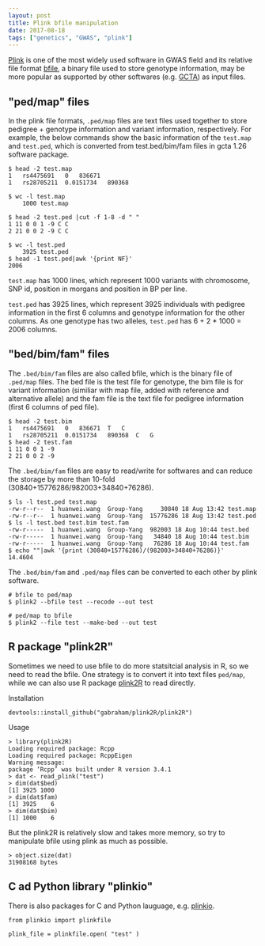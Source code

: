 ```yaml
---
layout: post
title: Plink bfile manipulation
date: 2017-08-18
tags: ["genetics", "GWAS", "plink"]
---
```


[Plink](https://www.cog-genomics.org/plink2) is one of the most widely used software in GWAS field and its relative file format [bfile](https://www.cog-genomics.org/plink/1.9/formats#bed), a binary file used to store genotype information, may be more popular as supported by other softwares (e.g. [GCTA](http://cnsgenomics.com/software/gcta/#Overview)) as input files.

## "ped/map" files

In the plink file formats, `.ped/map` files are text files used together to store pedigree + genotype information and variant information, respectively. For example, the below commands show the basic information of the `test.map` and `test.ped`, which is converted from test.bed/bim/fam files in gcta 1.26 software package.


```
$ head -2 test.map
1	rs4475691	0	836671
1	rs28705211	0.0151734	890368

$ wc -l test.map
    1000 test.map
    
$ head -2 test.ped |cut -f 1-8 -d " "
1 11 0 0 1 -9 C C
2 21 0 0 2 -9 C C

$ wc -l test.ped
    3925 test.ped
$ head -1 test.ped|awk '{print NF}'
2006
``` 

`test.map` has 1000 lines, which represent 1000 variants with chromosome, SNP id, position in morgans and position in BP per line.

`test.ped` has 3925 lines, which represent 3925 individuals with pedigree information in the first 6 columns and genotype information for the other columns. As one genotype has two alleles, `test.ped` has 6 + 2 * 1000 = 2006 columns.


## "bed/bim/fam" files

The `.bed/bim/fam` files are also called bfile, which is the binary file of `.ped/map` files. The bed file is the test file for genotype, the bim file is for variant information (similiar with map file, added with reference and alternative allele) and the fam file is the text file for pedigree information (first 6 columns of ped file).

```
$ head -2 test.bim
1	rs4475691	0	836671	T	C
1	rs28705211	0.0151734	890368	C	G
$ head -2 test.fam
1 11 0 0 1 -9
2 21 0 0 2 -9
```

The `.bed/bim/fam` files are easy to read/write for softwares and can reduce the storage by more than 10-fold (30840+15776286/982003+34840+76286).

```
$ ls -l test.ped test.map
-rw-r--r--  1 huanwei.wang  Group-Yang     30840 18 Aug 13:42 test.map
-rw-r--r--  1 huanwei.wang  Group-Yang  15776286 18 Aug 13:42 test.ped
$ ls -l test.bed test.bim test.fam
-rw-r-----  1 huanwei.wang  Group-Yang  982003 18 Aug 10:44 test.bed
-rw-r-----  1 huanwei.wang  Group-Yang   34840 18 Aug 10:44 test.bim
-rw-r-----  1 huanwei.wang  Group-Yang   76286 18 Aug 10:44 test.fam
$ echo ""|awk '{print (30840+15776286)/(982003+34840+76286)}'
14.4604
```

The `.bed/bim/fam` and `.ped/map` files can be converted to each other by plink software.

```
# bfile to ped/map
$ plink2 --bfile test --recode --out test

# ped/map to bfile
$ plink2 --file test --make-bed --out test
```

## R package "plink2R"

Sometimes we need to use bfile to do more statsitcial analysis in R, so we need to read the bfile. One strategy is to convert it into text files `ped/map`, while we can also use R package [plink2R](https://github.com/gabraham/plink2R) to read directly.

Installation

```
devtools::install_github("gabraham/plink2R/plink2R")
```

Usage

```
> library(plink2R)
Loading required package: Rcpp
Loading required package: RcppEigen
Warning message:
package ‘Rcpp’ was built under R version 3.4.1
> dat <- read_plink("test")
> dim(dat$bed)
[1] 3925 1000
> dim(dat$fam)
[1] 3925    6
> dim(dat$bim)
[1] 1000    6
```

But the plink2R is relatively slow and takes more memory, so try to manipulate bfile using plink as much as possible.

```
> object.size(dat)
31908168 bytes
```

## C ad Python library "plinkio"

There is also packages for C and Python lauguage, e.g. [plinkio](https://github.com/mfranberg/libplinkio).

```
from plinkio import plinkfile

plink_file = plinkfile.open( "test" )
```

